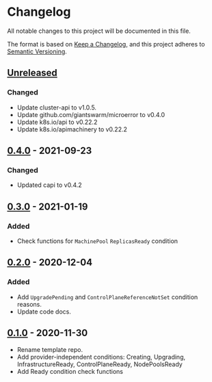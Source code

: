 # Changelog

All notable changes to this project will be documented in this file.

The format is based on [Keep a Changelog](https://keepachangelog.com/en/1.0.0/),
and this project adheres to [Semantic Versioning](https://semver.org/spec/v2.0.0.html).



## [Unreleased]

### Changed

- Update cluster-api to v1.0.5.
- Update github.com/giantswarm/microerror to v0.4.0
- Update k8s.io/api to v0.22.2
- Update k8s.io/apimachinery to v0.22.2

## [0.4.0] - 2021-09-23

### Changed

- Updated capi to v0.4.2

## [0.3.0] - 2021-01-19

### Added

- Check functions for `MachinePool` `ReplicasReady` condition

## [0.2.0] - 2020-12-04

### Added

- Add `UpgradePending` and `ControlPlaneReferenceNotSet` condition reasons.
- Update code docs.

## [0.1.0] - 2020-11-30

- Rename template repo.
- Add provider-independent conditions: Creating, Upgrading, InfrastructureReady, ControlPlaneReady, NodePoolsReady
- Add Ready condition check functions

[Unreleased]: https://github.com/giantswarm/conditions/compare/v0.4.0...HEAD
[0.4.0]: https://github.com/giantswarm/conditions/compare/v0.3.0...v0.4.0
[0.3.0]: https://github.com/giantswarm/conditions/compare/v0.2.0...v0.3.0
[0.2.0]: https://github.com/giantswarm/conditions/compare/v0.1.0...v0.2.0
[0.1.0]: https://github.com/giantswarm/conditions/releases/tag/v0.1.0
